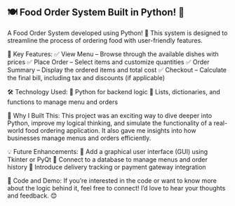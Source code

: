 ## 🍽️ Food Order System Built in Python! 🚀

A Food Order System developed using Python! 🐍 This system is designed to streamline the process of ordering food with user-friendly features.

🔑 Key Features:
✅ View Menu – Browse through the available dishes with prices
✅ Place Order – Select items and customize quantities
✅ Order Summary – Display the ordered items and total cost
✅ Checkout – Calculate the final bill, including tax and discounts (if applicable)

🛠️ Technology Used:
🔹 Python for backend logic
🔹 Lists, dictionaries, and functions to manage menu and orders

🌟 Why I Built This:
This project was an exciting way to dive deeper into Python, improve my logical thinking, and simulate the functionality of a real-world food ordering application. It also gave me insights into how businesses manage menus and orders efficiently.

💡 Future Enhancements:
🔹 Add a graphical user interface (GUI) using Tkinter or PyQt
🔹 Connect to a database to manage menus and order history
🔹 Introduce delivery tracking or payment gateway integration

📂 Code and Demo:
If you’re interested in the code or want to know more about the logic behind it, feel free to connect! I’d love to hear your thoughts and feedback. 😊
